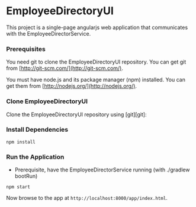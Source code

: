 # EmployeeDirectoryUI

This project is a single-page angularjs web application that communicates with the EmployeeDirectorService.

### Prerequisites

You need git to clone the EmployeeDirectoryUI repository. You can get git from
[http://git-scm.com/](http://git-scm.com/).

You must have node.js and its package manager (npm) installed.  You can get them from [http://nodejs.org/](http://nodejs.org/).

### Clone EmployeeDirectoryUI

Clone the EmployeeDirectoryUI repository using [git][git]:

### Install Dependencies

```
npm install
```

### Run the Application ###

* Prerequisite, have the EmployeeDirectorService running (with ./gradlew bootRun)

```
npm start
```

Now browse to the app at `http://localhost:8000/app/index.html`.